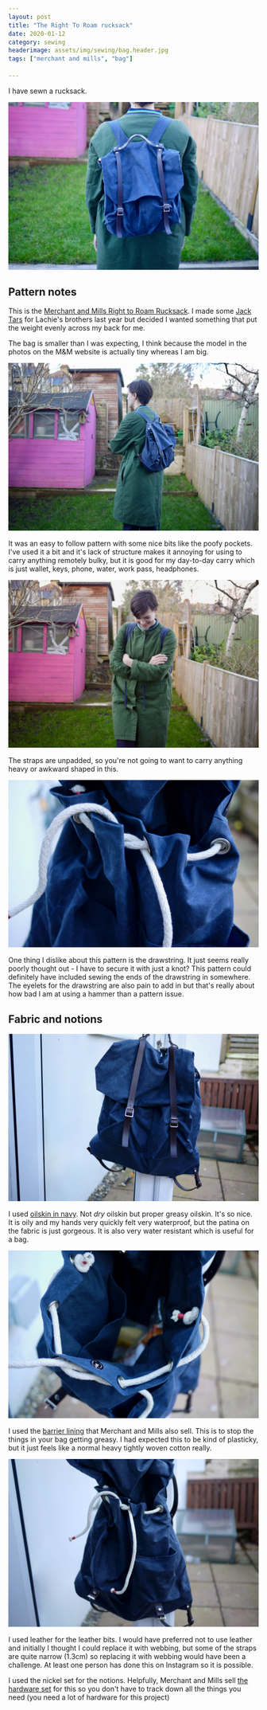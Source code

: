 ```yaml
---
layout: post
title: "The Right To Roam rucksack"
date: 2020-01-12
category: sewing
headerimage: assets/img/sewing/bag.header.jpg
tags: ["merchant and mills", "bag"]

---
```


I have sewn a rucksack.

![Bag on in my back garden](/assets/img/sewing/bag.1.jpg)

## Pattern notes
This is the [Merchant and Mills Right to Roam Rucksack](https://merchantandmills.com/store/patterns/right-roam-rucksack/). I made some [Jack Tars](https://merchantandmills.com/store/patterns/the-jack-tar-pdf/) for Lachie's brothers last year but decided I wanted something that put the weight evenly across my back for me.

The bag is smaller than I was expecting, I think because the model in the photos on the M&M website is actually tiny whereas I am big.

![Bag on in my back garden, including pink shed](/assets/img/sewing/bag.3.jpg)

It was an easy to follow pattern with some nice bits like the poofy pockets. I've used it a bit and it's lack of structure makes it annoying for using to carry anything remotely bulky, but it is good for my day-to-day carry which is just wallet, keys, phone, water, work pass, headphones.

![Front view of me wearing bag, laughing at something funny Lachie just said](/assets/img/sewing/bag.4.jpg)

The straps are unpadded, so you're not going to want to carry anything heavy or awkward shaped in this.

![Close-up of bag open bag with drawstring](/assets/img/sewing/bag.7.jpg)

One thing I dislike about this pattern is the drawstring. It just seems really poorly thought out - I have to secure it with just a knot? This pattern could definitely have included sewing the ends of the drawstring in somewhere. The eyelets for the drawstring are also pain to add in but that's really about how bad I am at using a hammer than a pattern issue.

## Fabric and notions

![Close-up of bag hanging on door](/assets/img/sewing/bag.5.jpg)

I used [oilskin in navy](https://merchantandmills.com/store/cloth/navy-oilskin/). Not _dry_ oilskin but proper greasy oilskin. It's so nice. It is oily and my hands very quickly felt very waterproof, but the patina on the fabric is just gorgeous. It is also very water resistant which is useful for a bag.

![Close-up of bag open bag with lining visible](/assets/img/sewing/bag.9.jpg)

I used the [barrier lining](https://merchantandmills.com/store/cloth/barrier-lining-dark-navy/) that Merchant and Mills also sell. This is to stop the things in your bag getting greasy. I had expected this to be kind of plasticky, but it just feels like a normal heavy tightly woven cotton really.

![Close-up of bag open bag with drawstring](/assets/img/sewing/bag.8.jpg)

I used leather for the leather bits. I would have preferred not to use leather and initially I thought I could replace it with webbing, but some of the straps are quite narrow (1.3cm) so replacing it with webbing would have been a challenge. At least one person has done this on Instagram so it is possible.

I used the nickel set for the notions. Helpfully, Merchant and Mills sell [the hardware set](https://merchantandmills.com/store/gifts-2/rucksack-hardware-kit-nickel/) for this so you don't have to track down all the things you need (you need a lot of hardware for this project)
